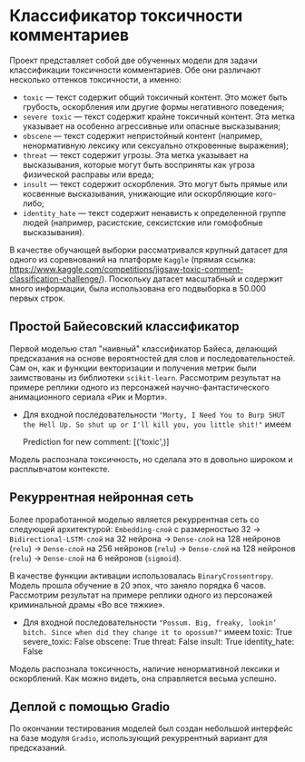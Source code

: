 # Классификатор токсичности комментариев

Проект представляет собой две обученных модели для задачи классификации 
токсичности комментариев. Обе они различают несколько оттенков токсичности, а именно: 
* ```toxic``` — текст содержит общий токсичный контент. Это может быть грубость, 
оскорбления или другие формы негативного поведения;
* ```severe toxic``` — текст содержит крайне токсичный контент. Эта метка указывает 
на особенно агрессивные или опасные высказывания; 
* ```obscene``` — текст содержит непристойный контент (например, ненормативную 
лексику или сексуально откровенные выражения);
* ```threat``` — текст содержит угрозы. Эта метка указывает на высказывания, которые 
могут быть восприняты как угроза физической расправы или вреда; 
* ```insult``` — текст содержит оскорбления. Это могут быть прямые или косвенные 
высказывания, унижающие или оскорбляющие кого-либо;
* ```identity_hate``` — текст содержит ненависть к определенной группе людей 
(например, расистские, сексистские или гомофобные высказывания).

В качестве обучающей выборки рассматривался крупный датасет для одного из соревнований 
на платформе ```Kaggle``` (прямая ссылка: https://www.kaggle.com/competitions/jigsaw-toxic-comment-classification-challenge/). 
Поскольку датасет масштабный и содержит много информации, была использована его подвыборка в 
$50.000$ первых строк.

## Простой Байесовский классификатор

Первой моделью стал "наивный" классификатор Байеса, делающий предсказания на основе вероятностей 
для слов и последовательностей. Сам он, как и функции векторизации и получения метрик были 
заимствованы из библиотеки ```scikit-learn```. Рассмотрим результат на примере реплики одного из персонажей 
научно-фантастического анимационного сериала «Рик и Морти».
* Для входной последовательности ```"Morty, I Need You to Burp SHUT the Hell Up. So shut up or I'll kill you, you little shit!"``` 
имеем

    Prediction for new comment: [('toxic',)]

Модель распознала токсичность, но сделала это в довольно широком и расплывчатом контексте.

## Рекуррентная нейронная сеть

Более проработанной моделью является рекуррентная сеть со следующей архитектурой: 
```Embedding-слой``` с размерностью 32 $\rightarrow$  ```Bidirectional-LSTM-слой``` на 32 нейрона $\rightarrow$ 
```Dense-слой``` на 128 нейронов (```relu```) $\rightarrow$ ```Dense-слой``` на 256 нейронов (```relu```) $\rightarrow$ ```Dense-слой``` 
на 128 нейронов (```relu```) $\rightarrow$ ```Dense-слой``` на 6 нейронов (```sigmoid```).

В качестве функции активации 
использовалась ```BinaryCrossentropy```. Модель прошла обучение в $20$ эпох, что заняло порядка $6$ часов. 
Рассмотрим результат на примере реплики одного из персонажей криминальной драмы «Во все тяжкие».
* Для входной последовательности ```"Possum. Big, freaky, lookin’ bitch. Since when did they change it to opossum?"``` 
имеем
    toxic: True
    severe_toxic: False
    obscene: True
    threat: False
    insult: True
    identity_hate: False

Модель распознала токсичность, наличие ненормативной лексики и оскорблений. Как можно видеть, она справляется весьма 
успешно.

## Деплой с помощью Gradio

По окончании тестирования моделей был создан небольшой интерфейс на базе модуля ```Gradio```, использующий рекуррентный 
вариант для предсказаний.